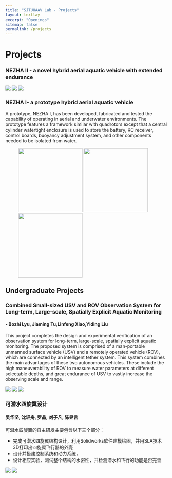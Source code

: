 ```yaml
---
title: "SJTUHAAV Lab - Projects"
layout: textlay
excerpt: "Openings"
sitemap: false
permalink: /projects
---
```


# Projects

### NEZHA II - a novel hybrid aerial aquatic vehicle with extended endurance

<img src="{{ site.url }}{{ site.baseurl }}/images/projectpic/nezha.png">
<img src="{{ site.url }}{{ site.baseurl }}/images/projectpic/nezha_1.png">
<img src="{{ site.url }}{{ site.baseurl }}/images/projectpic/nezha_2.png">

### NEZHA I- a prototype hybrid aerial aquatic vehicle

A prototype, NEZHA I, has been developed, fabricated and tested the capability of operating in aerial and underwater environments. The prototype features a framework similar with quadrotors except that a central cylinder watertight enclosure is used to store the battery, RC receiver, control boards, buoyancy adjustment system, and other components needed to be isolated from water.

<figure class="third">
  <img src="{{ site.url }}{{ site.baseurl }}/images/projectpic/nezha_s_1.png" style="width: 200px">
  <img src="{{ site.url }}{{ site.baseurl }}/images/projectpic/nezha_s_2.png" style="width: 200px">
  <img src="{{ site.url }}{{ site.baseurl }}/images/projectpic/nezha_s_3.png" style="width: 200px">
</figure>

## Undergraduate Projects

### Combined Small-sized USV and ROV Observation System for Long-term, Large-scale, Spatially Explicit Aquatic Monitoring

#### - Bozhi Lyu, Jiaming Tu,Linfeng Xiao,Yiding Liu
This project completes the design and experimental verification of an observation system for long-term, large-scale, spatially explicit aquatic monitoring. The proposed system is comprised of a man-portable unmanned surface vehicle (USV) and a remotely operated vehicle (ROV), which are connected by an intelligent tether system. This system combines the main advantages of these two autonomous vehicles. These include the high maneuverability of ROV to measure water parameters at different selectable depths, and great endurance of USV to vastly increase the observing scale and range.

<img src="{{ site.url }}{{ site.baseurl }}/images/projectpic/bozhiliu1.png">
<img src="{{ site.url }}{{ site.baseurl }}/images/projectpic/bozhiliu2.jpg">
<img src="{{ site.url }}{{ site.baseurl }}/images/projectpic/bozhiliu3.png">

### 可潜水四旋翼设计

#### 吴华坚, 沈轻舟, 罗晶, 刘子凡, 陈昱言 

可潜水四旋翼的自主研发主要包含以下三个部分： 

- 完成可潜水四旋翼结构设计，利用Solidworks软件建模绘图，并用SLA技术3D打印出四旋翼飞行器的外壳
-	设计并搭建控制系统和动力系统， 
-	设计相应实验，测试整个结构的水密性，并检测潜水和飞行的功能是否完善

<img src="{{ site.url }}{{ site.baseurl }}/images/projectpic/qianting1.png">
<img src="{{ site.url }}{{ site.baseurl }}/images/projectpic/qianting2.jpg">
